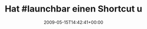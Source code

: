 ---
retweeted: false
source: <a href="http://twitter.com" rel="nofollow">Twitter Web Client</a>
entities:
  hashtags:
  - text: launchbar
    indices:
    - '4'
    - '14'
  - text: quicksilver
    indices:
    - '33'
    - '45'
  symbols: []
  user_mentions: []
  urls: []
display_text_range:
- '0'
- '57'
favorite_count: '0'
id_str: '1806530997'
truncated: false
retweet_count: '0'
id: '1806530997'
created_at: Fri May 15 14:42:41 +0000 2009
favorited: false
full_text: 'Hat #launchbar einen Shortcut um #quicksilver zu löschen?'
lang: de
tags:
- launchbar
- quicksilver
- pesos:twitter
date: '2009-05-15T14:42:41+00:00'
src: https://twitter.com/bascht/status/1806530997
original_url: https://twitter.com/bascht/status/1806530997
type: twitter_tweet
text: 'Hat #launchbar einen Shortcut um #quicksilver zu löschen?'
title: 'Hat #launchbar einen Shortcut u'

---